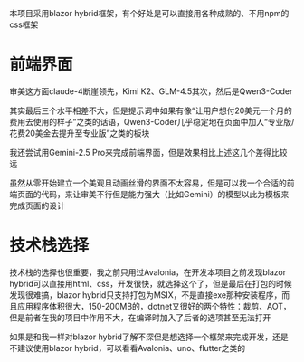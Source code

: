 本项目采用blazor hybrid框架，有个好处是可以直接用各种成熟的、不用npm的css框架


# 前端界面

审美这方面claude-4断崖领先，Kimi K2、GLM-4.5其次，然后是Qwen3-Coder

其实最后三个水平相差不大，但是提示词中如果有像“让用户想付20美元一个月的费用去使用的样子”之类的话语，Qwen3-Coder几乎稳定地在页面中加入“专业版/花费20美金去提升至专业版”之类的板块

我还尝试用Gemini-2.5 Pro来完成前端界面，但是效果相比上述这几个差得比较远

虽然从零开始建立一个美观且动画丝滑的界面不太容易，但是可以找一个合适的前端页面的代码，来让审美不行但是能力强大（比如Gemini）的模型以此为模板来完成页面的设计

# 技术栈选择
技术栈的选择也很重要，我之前只用过Avalonia，在开发本项目之前发现blazor hybrid可以直接用html、css，开发很快，就选择这个了，但是最后在打包的时候发现很难搞，blazor hybrid只支持打包为MSIX，不是直接exe那种安装程序，而且应用程序体积很大，150-200MB的，dotnet又很好的两个特性：裁剪、AOT，但是前者在我的项目中作用不大，在编译时加入了后者的选项甚至无法打开

如果是和我一样对blazor hybrid了解不深但是想选择一个框架来完成开发，还是不建议使用blazor hybrid，可以看看Avalonia、uno、flutter之类的